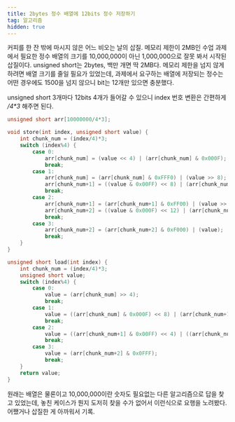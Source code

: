 ```yaml
---
title: 2bytes 정수 배열에 12bits 정수 저장하기
tag: 알고리즘
hidden: true
---
```

커피를 한 잔 밖에 마시지 않은 어느 비오는 날의 삽질. 메모리 제한이 2MB인 수업 과제에서 필요한 정수 배열의 크기를 10,000,000이 아닌 1,000,000으로 잘못 봐서 시작된 삽질이다. unsigned short는 2bytes, 백만 개면 딱 2MB다. 메모리 제한을 넘지 않게 하려면 배열 크기를 줄일 필요가 있었는데, 과제에서 요구하는 배열에 저장되는 정수는 어떤 경우에도 1500을 넘지 않으니 bit는 12개만 있으면 충분했다.

unsigned short 3개마다 12bits 4개가 들어갈 수 있으니 index 번호 변환은 간편하게 _/4*3_ 해주면 된다.

```c
unsigned short arr[10000000/4*3];

void store(int index, unsigned short value) {
    int chunk_num = (index/4)*3;
    switch (index%4) {
        case 0:
            arr[chunk_num] = (value << 4) | (arr[chunk_num] & 0x000F);
            break;
        case 1:
            arr[chunk_num] = (arr[chunk_num] & 0xFFF0) | (value >> 8);
            arr[chunk_num+1] = ((value & 0x00FF) << 8) | (arr[chunk_num+1] & 0x00FF);
            break;
        case 2:
            arr[chunk_num+1] = (arr[chunk_num+1] & 0xFF00) | (value >> 4);
            arr[chunk_num+2] = ((value & 0x000F) << 12) | (arr[chunk_num+2] & 0x0FFF);
            break;
        case 3:
            arr[chunk_num+2] = (arr[chunk_num+2] & 0xF000) | (value);
            break;
    }
}

unsigned short load(int index) {
    int chunk_num = (index/4)*3;
    unsigned short value;
    switch (index%4) {
        case 0:
            value = (arr[chunk_num] >> 4);
            break;
        case 1:
            value = ((arr[chunk_num] & 0x000F) << 8) | (arr[chunk_num+1] >> 8);
            break;
        case 2:
            value = ((arr[chunk_num+1] & 0x00FF) << 4) | ((arr[chunk_num+2] & 0xF000) >> 12);
            break;
        case 3:
            value = (arr[chunk_num+2] & 0x0FFF);
            break;
    }
    return value;
}
```

원래는 배열은 물론이고 10,000,000이란 숫자도 필요없는 다른 알고리즘으로 답을 찾고 있었는데, 놓친 케이스가 뭔지 도저히 찾을 수가 없어서 이런식으로 요행을 노려봤다. 어쨌거나 삽질한 게 아까워서 기록.
